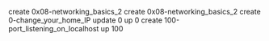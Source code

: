 create 0x08-networking_basics_2
create 0x08-networking_basics_2
create 0-change_your_home_IP
update 0
up 0
create 100-port_listening_on_localhost
up 100
